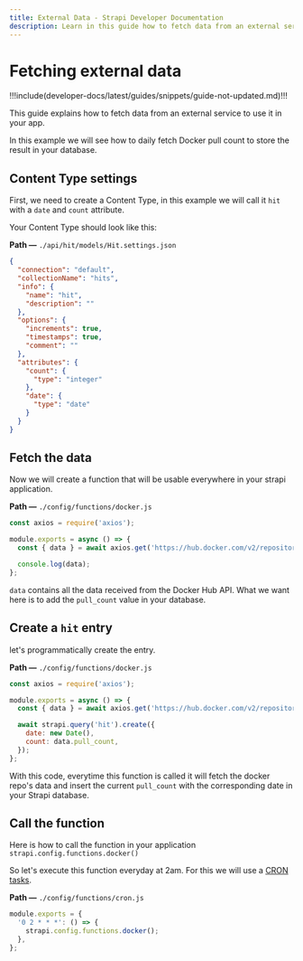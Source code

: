 ```yaml
---
title: External Data - Strapi Developer Documentation
description: Learn in this guide how to fetch data from an external service to use it in your Strapi project.
---
```


# Fetching external data

!!!include(developer-docs/latest/guides/snippets/guide-not-updated.md)!!!

This guide explains how to fetch data from an external service to use it in your app.

In this example we will see how to daily fetch Docker pull count to store the result in your database.

## Content Type settings

First, we need to create a Content Type, in this example we will call it `hit` with a `date` and `count` attribute.

Your Content Type should look like this:

**Path —** `./api/hit/models/Hit.settings.json`

```json
{
  "connection": "default",
  "collectionName": "hits",
  "info": {
    "name": "hit",
    "description": ""
  },
  "options": {
    "increments": true,
    "timestamps": true,
    "comment": ""
  },
  "attributes": {
    "count": {
      "type": "integer"
    },
    "date": {
      "type": "date"
    }
  }
}
```

## Fetch the data

Now we will create a function that will be usable everywhere in your strapi application.

**Path —** `./config/functions/docker.js`

```js
const axios = require('axios');

module.exports = async () => {
  const { data } = await axios.get('https://hub.docker.com/v2/repositories/strapi/strapi/');

  console.log(data);
};
```

`data` contains all the data received from the Docker Hub API. What we want here is to add the `pull_count` value in your database.

## Create a `hit` entry

let's programmatically create the entry.

**Path —** `./config/functions/docker.js`

```js
const axios = require('axios');

module.exports = async () => {
  const { data } = await axios.get('https://hub.docker.com/v2/repositories/strapi/strapi/');

  await strapi.query('hit').create({
    date: new Date(),
    count: data.pull_count,
  });
};
```

With this code, everytime this function is called it will fetch the docker repo's data and insert the current `pull_count` with the corresponding date in your Strapi database.

## Call the function

Here is how to call the function in your application `strapi.config.functions.docker()`

So let's execute this function everyday at 2am. For this we will use a [CRON tasks](/developer-docs/latest/setup-deployment-guides/configurations/optional/cronjobs.md).

**Path —** `./config/functions/cron.js`

```js
module.exports = {
  '0 2 * * *': () => {
    strapi.config.functions.docker();
  },
};
```
